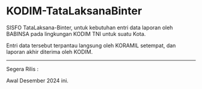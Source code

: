 # KODIM-TataLaksanaBinter

SISFO TataLaksana-Binter, untuk kebutuhan entri data laporan oleh BABINSA pada lingkungan KODIM TNI untuk suatu Kota. 

Entri data tersebut terpantau langsung oleh KORAMIL setempat, dan laporan akhir diterima oleh KODIM.

---

Segera Rilis :

Awal Desember 2024 ini.
